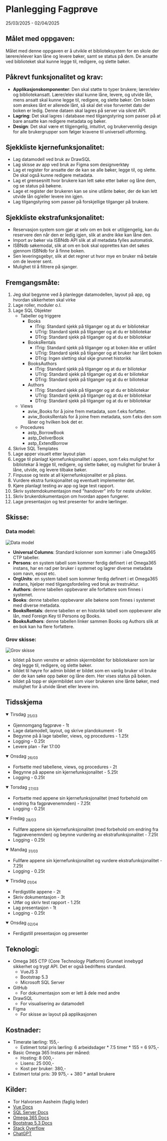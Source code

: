 # Planlegging Fagprøve
<p>25/03/2025 - 02/04/2025</p>

## Målet med oppgaven:
Målet med denne oppgaven er å utvikle et biblioteksystem for en skole der lærere/elever kan låne og levere bøker, samt se status på dem. De ansatte ved biblioteket skal kunne legge til, redigere, og slette bøker.
## Påkrevt funksjonalitet og krav:
- **Applikasjonskomponenter**: Den skal støtte to typer brukere; lærer/elev og bibliotekansatt. Lærer/elev skal kunne låne, levere, og utvide lån, mens ansatt skal kunne legge til, redigere, og slette bøker. Om boken som ønskes lånt er allerede lånt, så skal det vise forventet dato der boken er ledig. Denne dataen skal lagres på server via sikret API.
- **Lagring**: Det skal lagres i database med tilgangstyring som passer på at bare ansatte kan redigere metadata og bøker.
- **Design**: Det skal være et tilgjengelig, intuitivt, og brukervennlig design for alle brukergrupper som følger kravene til universell utforming.
## Sjekkliste kjernefunksjonalitet:
- Lag datamodell ved bruk av DrawSQL
- Lag skisse av app ved bruk av Figma som designverktøy
- Lag et register for ansatte der de kan se alle bøker, legge til, og slette. De skal også kunne redigere metadata.
- Lag et grensesnitt hvor brukere kan lett søke etter bøker og låne dem, og se status på bøkene.
- Lage et register der brukeren kan se sine utlånte bøker, der de kan lett utvide lån og/eller levere inn igjen.
- Lag tilgangstyring som passer på forskjellige tilganger på brukere.

## Sjekkliste ekstrafunksjonalitet:
- Reservasjon system som gjør at selv om en bok er utilgjengelig, kan du reservere den når den er ledig igjen, slik at andre ikke kan låne den.
- Import av bøker via ISBNdb API slik at all metadata fylles automatisk.
- ISBNdb søkemodal, slik at om en bok skal opprettes kan det søkes gjennom ISBNdb for å finne boken.
- Sen leveringsgebyr, slik at det regner ut hvor mye en bruker må betale om de leverer sent.
- Mulighet til å filtrere på sjanger.
## Fremgangsmåte:
1. Jeg skal begynne ved å planlegge datamodellen, layout på app, og hvordan sikkerheten skal virke
2. Lage roller, moduler o.l.
3. Lage SQL Objekter
   - Tabeller og triggere
     - Books
       - ITrig: Standard sjekk på tilganger og at du er bibliotekar
       - UTrig: Standard sjekk på tilganger og at du er bibliotekar
       - DTrig: Standard sjekk på tilganger og at du er bibliotekar
     - BooksRentals
       - ITrig: Standard sjekk på tilganger og at boken ikke er utlånt
       - UTrig: Standard sjekk på tilganger og at bruker har lånt boken
       - DTrig: Ingen sletting skal skje grunnet historikk
     - BooksAuthors
       - ITrig: Standard sjekk på tilganger og at du er biliotekar
       - UTrig: Standard sjekk på tilganger og at du er biliotekar
       - DTrig: Standard sjekk på tilganger og at du er biliotekar 
     - Authors
       - ITrig: Standard sjekk på tilganger og at du er bibliotekar
       - UTrig: Standard sjekk på tilganger og at du er bibliotekar
       - DTrig: Standard sjekk på tilganger og at du er bibliotekar
   - Views
     - aviw_Books for å joine frem metadata, som f.eks forfatter.
     - aviw_BooksRentals for å joine frem metadata, som f.eks den som låner og hvilken bok det er.
   - Procedures
     - astp_BorrowBook
     - astp_DeliverBook
     - astp_ExtendBorrow 
4. Skrive SQL Templates
5. Lage apper visuelt etter layout plan
6. Legge til planlagt kjernefunksjonalitet i appen, som f.eks mulighet for bibliotekar å legge til, redigere, og slette bøker, og mulighet for bruker å låne, utvide, og levere tilbake bøker.
7. Finpusse og teste at all kjernefunksjonalitet er på plass.
8. Vurdere ekstra funksjonalitet og eventuelt implementer det.
9. Kjøre planlagt testing av app og lage test rapport.
10. Skriv systemdokumentasjon med "handover" info for neste utvikler.
11. Skriv brukerdokumentasjon om hvordan appen fungerer.
12. Lage presentasjon og test presenter for andre lærlinger.

## Skisse:

### Data model:
![Data model](images/Planning/datamodel.png)

- **Universal Columns**: Standard kolonner som kommer i alle Omega365 CTP tabeller.
- **Persons**: en system tabell som kommer ferdig definert i et Omega365 instans, har en rad per bruker i systemet og lagrer diverse metadata som navn, epost etc.
- **OrgUnits**: en system tabell som kommer ferdig definert i et Omega365 instans, hjelper med tilgangsfordeling ved bruk av trestruktur.
- **Authors**: denne tabellen oppbevarer alle forfattere som finnes i systemet.
- **Books**: denne tabellen oppbevarer alle bøkene som finnes i systemet med diverse metadata.
- **BooksRentals**: denne tabellen er en historikk tabell som oppbevarer alle lån, med Foreign Key til Persons og Books.
- **BooksAuthors**: denne tabellen linker sammen Books og Authors slik at en bok kan ha flere forfattere.

### Grov skisse:
![Grov skisse](images/Planning/Book%20Rental%20System.png)

- bildet på bunn venstre er admin skjermbildet for bibliotekarer som lar deg legge til, redigere, og slette bøker.
- bildet til høyre for admin bildet er bildet som en vanlig bruker vil bruke der de kan søke opp bøker og låne dem. Her vises status på boken.
- bildet på topp er skjermbildet som viser brukeren sine lånte bøker, med mulighet for å utvide lånet eller levere inn.
## Tidsskjema

<details open>
    <summary>
        Tirsdag <sub>25/03</sub>
    </summary>
    <ul>
        <li>Gjennomgang fagprøve - 1t</li>
        <li>Lage datamodell, layout, og skrive plandokument - 5t</li>
        <li>Begynne på å lage tabeller, views, og procedures - 1.25t</li>
        <li>Logging - 0.25t</li>
        <li>Levere plan - Før 17:00</li>
    </ul>
</details>
<details open>
    <summary>
        Onsdag <sub>26/03</sub>
    </summary>
    <ul>
        <li>Fortsette med tabellene, views, og procedures - 2t</li>
        <li>Begynne på appene sin kjernefunksjonalitet - 5.25t</li>
        <li>Logging - 0.25t</li>
    </ul>
</details>
<details open>
    <summary>
        Torsdag <sub>27/03</sub>
    </summary>
    <ul>
        <li>Fortsette med appene sin kjernefunksjonalitet (med forbehold om endring fra fagprøvenemnden) - 7.25t</li>
        <li>Logging - 0.25t</li>
    </ul>
</details>
<details open>
    <summary>
        Fredag <sub>28/03</sub>
    </summary>
    <ul>
        <li>Fullføre appene sin kjernefunksjonalitet (med forbehold om endring fra fagprøvenemnden) og beynne vurdering av ekstrafunksjonalitet - 7.25t</li>
        <li>Logging - 0.25t</li>
    </ul>
</details>
<details open>
    <summary>
        Mandag <sub>31/03</sub>
    </summary>
    <ul>
        <li>Fullføre appene sin kjernefunksjonalitet og vurdere ekstrafunksjonalitet - 7.25t</li>
        <li>Logging - 0.25t</li>
    </ul>
</details>
<details open>
    <summary>
        Tirsdag <sub>01/04</sub>
    </summary>
    <ul>
        <li>Ferdigstille appene - 2t</li>
        <li>Skriv dokumentasjon - 3t</li>
        <li>Utfør og skriv test rapport - 1.25t</li>
        <li>Lag presentasjon - 1t</li>
        <li>Logging - 0.25t</li>
    </ul>
</details>
<details open>
    <summary>
        Onsdag <sub>02/04</sub>
    </summary>
    <ul>
        <li>Ferdigstill presentasjon og presenter</li>
    </ul>
</details>

## Teknologi:
- Omega 365 CTP (Core Technology Platform)
  Grunnet innebygd sikkerhet og trygt API. Det er også bedriftens standard.
  - VueJS 3
  - Bootstrap 5.3
  - Microsoft SQL Server
- GitHub
  - For dokumentasjon som er lett å dele med andre
- DrawSQL
  - For visualisering av datamodell
- Figma
  - For skisse av layout på applikasjonen

## Kostnader:
- Timerate lærling: 155,-
  - Estimert total pris lærling: 6 arbeidsdager * 7.5 timer * 155 = 6 975,-
- Basic Omega 365 Instans per måned:
  - Hosting: 8 000,-
  - Lisens: 25 000,-
  - Kost per bruker: 380,-
- Estimert total pris: 39 975,- + 380 * antall brukere

## Kilder:
- Tor Halvorsen Aasheim (faglig leder)
- [Vue Docs](https://vuejs.org/)
- [SQL Server Docs](https://learn.microsoft.com/en-us/sql/?view=sql-server-ver16)
- [Omega 365 Docs](https://docs.omega365.com)
- [Bootstrap 5.3 Docs](https://getbootstrap.com/docs/5.3)
- [Stack Overflow](https://stackoverflow.com/)
- [ChatGPT](https://chatgpt.com)